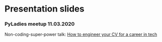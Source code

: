 # Presentation slides

### PyLadies meetup 11.03.2020
Non-coding-super-power talk:
[How to engineer your CV for a career in tech](./How-to-engineer-your-CV-for-a-career-in-Tech.pdf)

